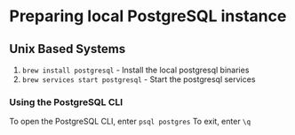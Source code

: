 # Preparing local PostgreSQL instance

## Unix Based Systems

1. `brew install postgresql` - Install the local postgresql binaries
2. `brew services start postgresql` - Start the postgresql services

### Using the PostgreSQL CLI

To open the PostgreSQL CLI, enter `psql postgres`
To exit, enter `\q`
